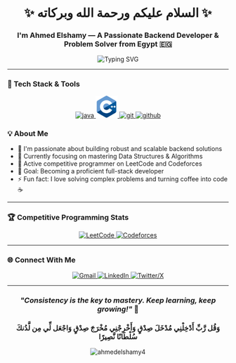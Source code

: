 <h1 align="center">✨ السلام عليكم ورحمة الله وبركاته ✨</h1>

<h3 align="center">I'm Ahmed Elshamy — A Passionate Backend Developer & Problem Solver from Egypt 🇪🇬</h3>

<p align="center">
  <img src="https://readme-typing-svg.herokuapp.com?font=Fira+Code&duration=3000&color=FFA500&center=true&vCenter=true&lines=💻+Java,+C%2B%2B,+Git+%26+GitHub;⚔️+Competitive+Programming;🚀+Learning+DSA+%26+OOP;🎯+Building+Scalable+Solutions" alt="Typing SVG" />
</p>

<hr>

### 🚀 Tech Stack & Tools

<p align="center">
  <a href="https://www.oracle.com/java/" target="_blank" rel="noreferrer">
    <img src="https://cdn.jsdelivr.net/gh/devicons/devicon/icons/java/java-original.svg" alt="java" width="50" height="50"/>
  </a>
  <a href="https://isocpp.org/" target="_blank" rel="noreferrer">
    <img src="https://raw.githubusercontent.com/devicons/devicon/master/icons/cplusplus/cplusplus-original.svg" alt="cplusplus" width="50" height="50"/>
  </a>
  <a href="https://git-scm.com/" target="_blank" rel="noreferrer">
    <img src="https://www.vectorlogo.zone/logos/git-scm/git-scm-icon.svg" alt="git" width="50" height="50"/>
  </a>
  <a href="https://github.com/" target="_blank" rel="noreferrer">
    <img src="https://github.githubassets.com/images/modules/logos_page/GitHub-Mark.png" alt="github" width="50" height="50"/>
  </a>
</p>

### 💡 About Me

- 🔭 I'm passionate about building robust and scalable backend solutions
- 🌱 Currently focusing on mastering Data Structures & Algorithms
- 💪 Active competitive programmer on LeetCode and Codeforces
- 🎯 Goal: Becoming a proficient full-stack developer
- ⚡ Fun fact: I love solving complex problems and turning coffee into code ☕

<hr>

### 🏆 Competitive Programming Stats

<p align="center">
  <a href="https://leetcode.com/El_shamy/" target="_blank">
    <img src="https://img.shields.io/badge/LeetCode-FFA116?style=for-the-badge&logo=leetcode&logoColor=black" alt="LeetCode"/>
  </a>
  <a href="https://codeforces.com/profile/El-Shamy" target="_blank">
    <img src="https://img.shields.io/badge/Codeforces-1F8ACB?style=for-the-badge&logo=codeforces&logoColor=white" alt="Codeforces"/>
  </a>
</p>

<hr>

### 🌐 Connect With Me

<p align="center">
  <a href="mailto:ahmed.khalid.elshamy37@gmail.com" target="_blank">
    <img src="https://img.shields.io/badge/Gmail-D14836?style=for-the-badge&logo=gmail&logoColor=white" alt="Gmail"/>
  </a>
  <a href="https://www.linkedin.com/in/a-elshamy" target="_blank">
    <img src="https://img.shields.io/badge/LinkedIn-0077B5?style=for-the-badge&logo=linkedin&logoColor=white" alt="LinkedIn"/>
  </a>
  <a href="https://x.com/El_shamy_" target="_blank">
    <img src="https://img.shields.io/badge/Twitter-1DA1F2?style=for-the-badge&logo=twitter&logoColor=white" alt="Twitter/X"/>
  </a>
</p>

<hr>

<h3 align="center"><i>"Consistency is the key to mastery. Keep learning, keep growing!"</i> 🌱</h3>

<h3 align="center">وَقُل رَّبِّ أَدْخِلْنِي مُدْخَلَ صِدْقٍ وَأَخْرِجْنِي مُخْرَجَ صِدْقٍ وَاجْعَل لِّي مِن لَّدُنكَ سُلْطَانًا نَّصِيرًا</h3>

<p align="center">
  <img src="https://komarev.com/ghpvc/?username=ahmedelshamy4&label=Profile%20views&color=0e75b6&style=flat" alt="ahmedelshamy4" />
</p>